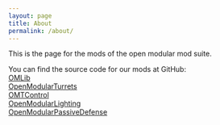 ```yaml
---
layout: page
title: About
permalink: /about/
---
```


This is the page for the mods of the open modular mod suite.

You can find the source code for our mods at GitHub:  
[OMLib](https://github.com/OpenModularTurretsTeam/OMLib)  
[OpenModularTurrets](https://github.com/OpenModularTurretsTeam/OMLib)  
[OMTControl](https://github.com/OpenModularTurretsTeam/OMLib)  
[OpenModularLighting](https://github.com/OpenModularTurretsTeam/OMLib)  
[OpenModularPassiveDefense](https://github.com/OpenModularTurretsTeam/OMLib)  
